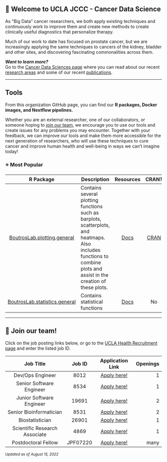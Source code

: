 ## :hospital: Welcome to UCLA JCCC - Cancer Data Science 

<!--

**Here are some ideas to get you started:**

🙋‍♀️ A short introduction - what is your organization all about?
🌈 Contribution guidelines - how can the community get involved?
👩‍💻 Useful resources - where can the community find your docs? Is there anything else the community should know?
🍿 Fun facts - what does your team eat for breakfast?
🧙 Remember, you can do mighty things with the power of [Markdown](https://docs.github.com/github/writing-on-github/getting-started-with-writing-and-formatting-on-github/basic-writing-and-formatting-syntax)
-->

As “Big Data” cancer researchers, we both apply existing techniques and continuously work to improve them and create new methods to create clinically useful diagnostics that personalize therapy.

Much of our work to date has focused on prostate cancer, but we are increasingly applying the same techniques to cancers of the kidney, bladder and other sites, and discovering fascinating commonalities across them.

***Want to learn more?***
<br>Go to the [Cancer Data Sciences page](https://www.uclahealth.org/departments/urology/iuo/research/faculty-labs/dr-paul-boutros-lab) where you can
read about our recent [research areas](https://www.uclahealth.org/departments/urology/iuo/research/faculty-labs/dr-paul-boutros-lab/research-areas) and some of our recent [publications](https://www.uclahealth.org/departments/urology/iuo/research/faculty-labs/dr-paul-boutros-lab/publications).

--- 

## Tools
From this organization GitHub page, you can find our **R packages, Docker images, and Nextflow pipelines.** 

Whether you are an external researcher, one of our collaborators, or someone hoping to [join our team](#briefcase-join-our-team), we encourage you to use our tools and create issues for any problems you may encounter. Together with your feedback, we can improve our tools and make them more accessible for the next generation of researchers, who will use these techniques to cure cancer and improve human health and well-being in ways we can’t imagine today!


### :star: Most Popular 
| R Package | Description | Resources | CRAN? |
| :--------: | ----------- | :--------: | :----: |
| [BoutrosLab.plotting.general](https://github.com/uclahs-cds/public-R-BoutrosLab-plotting-general) | Contains several plotting functions such as barplots, scatterplots, and heatmaps. Also includes functions to combine plots and assist in the creation of these plots. | [Docs](https://uclahs-cds.github.io/public-R-BoutrosLab-plotting-general/) | [CRAN](https://cloud.r-project.org/web/packages/BoutrosLab.plotting.general/index.html) |
| [BoutrosLab.statistics.general](https://github.com/uclahs-cds/public-R-BoutrosLab-statistics-general) | Contains statistical functions | [Docs](https://uclahs-cds.github.io/public-R-BoutrosLab-statistics-general/index.html) | No |

---

## :briefcase: Join our team! 

Click on the job posting links below, or go to the [UCLA Health Recruitment page](https://www.uclahealthcareers.org/home-page-it-personalized/) and enter the listed job ID.

| Job Title | Job ID | Application Link | Openings |
| :---------: | :------: | :----------------: | ----------------: |
|Dev/Ops Engineer | 8012 | [Apply here!](https://www.uclahealthcareers.org/job/11171007/development-operations-engineer-los-angeles-ca/) |  1 |
|Senior Software Engineer | 8534 |[Apply here!](https://www.uclahealthcareers.org/job/11325955/senior-software-engineer-los-angeles-ca/) | 1 |
|Junior Software Engineer | 19691 | [Apply here!](https://www.uclahealthcareers.org/job/14126917/jr-software-engineer-jonsson-cancer-center-los-angeles-ca/) | 2 |
| Senior Bioinformatician | 8531 | [Apply here!](https://www.uclahealthcareers.org/job/11325954/senior-bioinformatician-los-angeles-ca/) | 2 |
| Biostatistician | 26901 | [Apply here!](https://www.uclahealthcareers.org/job/16252430/biostatistician-los-angeles-ca/) | 1 | 
| Scientific Research Associate | 4869 | [Apply here!](https://www.uclahealthcareers.org/job/10427486/scientific-research-associate-los-angeles-ca/) | 1 |
| Postdoctoral Fellow | JPF07220 | [Apply here!](https://recruit.apo.ucla.edu/) | many |


<sub>*Updated as of August 15, 2022*</sub>
